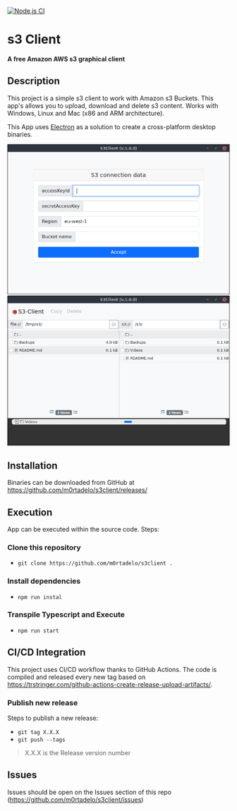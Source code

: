 [![Node.js CI](https://github.com/m0rtadelo/s3client/actions/workflows/node.js.yml/badge.svg)](https://github.com/m0rtadelo/s3client/actions/workflows/node.js.yml)
# s3 Client
**A free Amazon AWS s3 graphical client**
## Description

This project is a simple s3 client to work with Amazon s3 Buckets. This app's allows you to upload, download and delete s3 content.
Works with Windows, Linux and Mac (x86 and ARM architecture).

This App uses [Electron](https://www.electronjs.org/) as a solution to create a cross-platform desktop binaries.

![Screenshoot1](src/assets/screen1.png)
![Screenshoot2](src/assets/screen2.png)

## Installation

Binaries can be downloaded from GitHub at https://github.com/m0rtadelo/s3client/releases/

## Execution
App can be executed within the source code. Steps:
### Clone this repository
* `git clone https://github.com/m0rtadelo/s3client .`
### Install dependencies
* `npm run instal`
### Transpile Typescript and Execute
* `npm run start`

## CI/CD Integration
This project uses CI/CD workflow thanks to GitHub Actions. The code is compiled and released every new tag based on https://trstringer.com/github-actions-create-release-upload-artifacts/.
### Publish new release
Steps to publish a new release:
* `git tag X.X.X`
* `git push --tags`
> X.X.X is the Release version number

## Issues
Issues should be open on the Issues section of this repo (https://github.com/m0rtadelo/s3client/issues)
